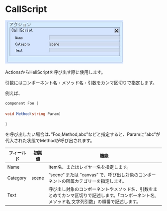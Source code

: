 # CallScript

![CallScript](img/CallScript.jpg)

ActionsからHeliScriptを呼び出す際に使用します。

引数にはコンポーネント名・メソッド名・引数をカンマ区切りで指定します。

例えば、

```csharp
component Foo {

void Method(string Param)

}
```

を呼び出したい場合は、”Foo,Method,abc”などと指定すると、Paramに”abc”が代入された状態でMethodが呼び出されます。

| フィールド | 初期値 |  機能  |
| ---- | ---- | ---- |
| Name || Item名、またはレイヤー名を指定します。 |
| Category | scene | “scene“ または “canvas” で、呼び出し対象のコンポーネントの所属カテゴリーを指定します。 |
| Text | | 呼び出し対象のコンポーネントやメソッド名、引数をまとめてカンマ区切りで記述します。「コンポーネント名,メソッド名,文字列引数」の順番で記述します。 |
